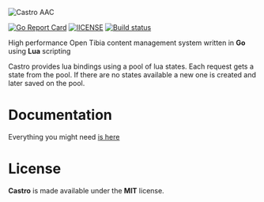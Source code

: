 ![Castro AAC](https://i.gyazo.com/7a9f5b334221456a6c9f80c3274b917c.png)

[![Go Report Card](https://goreportcard.com/badge/github.com/Raggaer/castro)](https://goreportcard.com/report/github.com/Raggaer/castro)
[![lICENSE](https://img.shields.io/packagist/l/doctrine/orm.svg)](https://github.com/Raggaer/castro/blob/master/LICENSE)
[![Build status](https://ci.appveyor.com/api/projects/status/yhrx9l6jrbvxhw5p?svg=true)](https://ci.appveyor.com/project/Raggaer/castro)

High performance Open Tibia content management system written in **Go** using **Lua** scripting

Castro provides lua bindings using a pool of lua states. Each request gets a state from the pool. If there are no states available a new one is created and later saved on the pool.

# Documentation

Everything you might need [is here](https://docs.raggaer.pw/)

# License

**Castro** is made available under the **MIT** license.